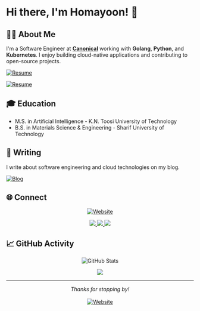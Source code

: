 # Hi there, I'm Homayoon! 👋


## 👨‍💻 About Me

I'm a Software Engineer at [**Canonical**](https://canonical.com/) working with **Golang**, **Python**, and **Kubernetes**. I enjoy building cloud-native applications and contributing to open-source projects.

[![Resume](https://img.shields.io/badge/More%20About%20Me->%20About-blueviolet?style=for-the-badge&logo=info)](https://homayoon.blog/about)‍

[![Resume](https://img.shields.io/badge/View%20My%20Resume->%20Resume-blue?style=for-the-badge&logo=file-text)](https://homayoon.blog/resume)‍

## 🎓 Education

- M.S. in Artificial Intelligence - K.N. Toosi University of Technology
- B.S. in Materials Science & Engineering - Sharif University of Technology

## 📝 Writing

I write about software engineering and cloud technologies on my blog.

[![Blog](https://img.shields.io/badge/Read%20My%20Blog->%20Blog-blueviolet?style=for-the-badge&logo=rss)](https://homayoon.blog/blog)

## 🌐 Connect

<div align="center">

<div align="center">

  [![Website](https://img.shields.io/badge/🌐%20Website-homayoon.blog-blueviolet?style=for-the-badge)](https://homayoon.blog)

  <a href="https://www.linkedin.com/in/homayoon-alimohammadi/">
    <img src="https://skillicons.dev/icons?i=linkedin&theme=dark" />
  </a>  <a href="https://x.com/homayoonalm">
    <img src="https://skillicons.dev/icons?i=twitter&theme=dark" />
  </a>  <a href="mailto:homayoonalimohammadi@gmail.com">
    <img src="https://skillicons.dev/icons?i=gmail&theme=dark" />
  </a>

</div>

</div>

## 📈 GitHub Activity

<div align="center">
  <img src="https://github-readme-stats.vercel.app/api?username=homayoonalimohammadi&show_icons=true&theme=dark&hide_border=true" alt="GitHub Stats" />
</div>

<div align="center">

<p align="center">
  <a href="https://skillicons.dev">
    <img src="https://skillicons.dev/icons?i=ubuntu,kubernetes,docker,aws,go,python&theme=dark&perline=8" />
  </a>
</p>

</div>

---

<div align="center">
  <i>Thanks for stopping by!</i>
  <br><br>
  <a href="https://homayoon.blog">
    <img src="https://img.shields.io/badge/Visit%20My%20Website-homayoon.blog-blueviolet?style=flat-square" alt="Website" />
  </a>
</div>

